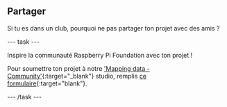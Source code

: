 ## Partager

Si tu es dans un club, pourquoi ne pas partager ton projet avec des amis ?

--- task ---

Inspire la communauté Raspberry Pi Foundation avec ton projet !

Pour soumettre ton projet à notre ['Mapping data - Community'](https://wke.lt/w/s/E9LnpL){:target="_blank"} studio, remplis [ce formulaire](https://form.raspberrypi.org/f/community-project-submissions){:target="blank"}.

--- /task ---
